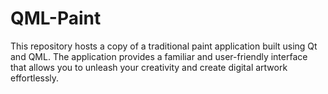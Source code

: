 # QML-Paint
This repository hosts a copy of a traditional paint application built using Qt and QML. The application provides a familiar and user-friendly interface that allows you to unleash your creativity and create digital artwork effortlessly.
